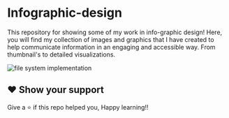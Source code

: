# Infographic-design
This repository for showing some of my work in info-graphic design! Here, you will find my collection of images and graphics that I have created to help communicate information in an engaging and accessible way. From thumbnail's to detailed visualizations.

![file system implementation](https://user-images.githubusercontent.com/58173938/218393657-61ddd000-88f0-4226-a57c-9745db0f1fe6.png)

## ❤ Show your support

Give a ⭐️ if this repo helped you, Happy learning!!
